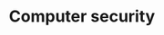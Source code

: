 ---
title: Computer security
longTitle: 'Computer security'
tags:
- gccommon
narrowerTerm:
- "[[Security]]"
relatedTerm:
- "[[Cryptography Foreign interference Computers]]"
use:
- "[[Informatics security Computer system security Info]]"
---